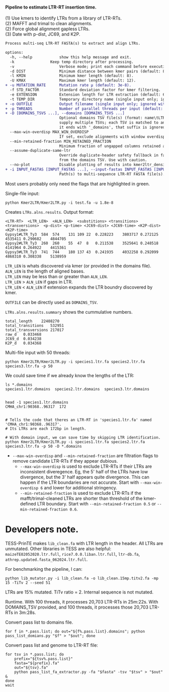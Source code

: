 #### Pipeline to estimate LTR-RT insertion time.   
(1) Use kmers to identify LTRs from a library of LTR-RTs.  
(2) MAFFT and trimal to clean alignments.  
(2) Force global alignment gapless LTRs.   
(3) Date with p-dist, JC69, and K2P.  

```diff
Process multi-seq LTR-RT FASTA(s) to extract and align LTRs. 

options:
  -h, --help            show this help message and exit.
  -k                Keep temp directory after processing.
  -v                    Verbose mode; print each command before executing.
  -d DIST               Minimum distance between kmer pairs (default: 80).
  -l KMIN               Minimum kmer length (default: 8).
  -U KMAX               Maximum kmer length (default: 12).
+ -u MUTATION_RATE      Mutation rate μ (default: 3e-8).
  -f STD_FACTOR         Standard deviation factor for kmer filtering.
  -e EXTENSION          Extension length for LTR extraction (default: 65).
  -t TEMP_DIR           Temporary directory name (single input only; ignored with multiple inputs).
+ -o OUTFILE            Output filename (single input only; ignored with multiple inputs).
+ -p THREADS            Number of parallel threads per input (default: 20).
+ -D [DOMAINS_TSVS ...], --domains [DOMAINS_TSVS ...]
                        Optional domains TSV file(s) (format: name\tLTR_len). With a single input, provide one TSV. With multiple inputs, you may
                        supply multiple TSVs; each TSV is matched to an input by prefix. Matching uses the TSV filename up to the first '.'; if
                        it ends with '_domains', that suffix is ignored for matching.
  --max-win-overdisp MAX_WIN_OVERDISP
                        If set, exclude alignments with window overdispersion (win_overdisp) greater than this value.
  --min-retained-fraction MIN_RETAINED_FRACTION
                        Minimum fraction of ungapped columns retained after trimming required to proceed (default: 0.6).
  --assume-duplicate-same-ltr
                        Override duplicate-header safety fallback in fast path. Assumes all duplicate header tokens share the same LTR length
                        from the domains TSV. Use with caution.
  --no-plot             Disable plotting of results into kmer2ltr_density.pdf.
+ -i INPUT_FASTAS [INPUT_FASTAS ...], --input-fastas INPUT_FASTAS [INPUT_FASTAS ...]
                        Path(s) to multi-sequence LTR-RT FASTA file(s).
```

Most users probably only need the flags that are highlighted in green.

Single-file input:
```
python Kmer2LTR/Kmer2LTR.py -i test.fa -u 1.8e-8
```

Creates `LTRs.alns.results`.
Output format:
```
<LTR-RT>  <LTR_LEN>  <ALN_LEN>  <substitions> <transitions>  <transversions>  <p-dist> <p-time> <JC69-dist> <JC69-time> <K2P-dist>  <K2P-time>
Gypsy1#LTR_Ty3	584  574	131	109	22	0.228223	3803717	0.272125	4535411	0.290682	4844705
Gypsy2#LTR_Ty3  260  260	55	47	8	0.211538	3525641	0.248518	4141964	0.264922	4415361
Gypsy3#LTR_Ty3  741  744	180	137	43	0.241935	4032258	0.292099	4868310	0.308338	5138959
```
`LTR_LEN` is whats discovered via kmer (or provided in the domains file).  
`ALN_LEN` is the length of aligned bases.  
`LTR_LEN` may be less than or greater than `ALN_LEN`.  
`LTR_LEN` > `ALN_LEN` if gaps in LTR.   
`LTR_LEN` < `ALN_LEN` if extension expands the LTR boundry discovered by kmer.   


`OUTFILE` can be directly used as `DOMAINS_TSV`.

`LTRs.alns.results.summary` shows the cummulative numbers.
```
total_length	22408270
total_transitions	532951
total_transversions	217017
raw_d	0.033468
JC69_d	0.034238
K2P_d	0.034368
```


Multi-file input with 50 threads:
```
python Kmer2LTR/Kmer2LTR.py -i species1.ltr.fa species2.ltr.fa species3.ltr.fa -p 50
```

We could save time if we already know the lengths of the LTR:
```
ls *.domains
species1.ltr.domains  species2.ltr.domains  species3.ltr.domains


head -1 species1.ltr.domains
CMHA_chr1:90368..96317	172


# Tells the code that theres an LTR-RT in 'species1.ltr.fa' named 'CMHA_chr1:90368..96317'.
# Its LTRs are each 172bp in length.

# With domain input, we can save time by skipping LTR identification.
python Kmer2LTR/Kmer2LTR.py -i species1.ltr.fa species2.ltr.fa species3.ltr.fa -p 50 -D *.domains
```

- `--max-win-overdisp` and `--min-retained-fraction` are filtration flags to remove candidate LTR-RTs if they appear dubious.    
  - `--max-win-overdisp` is used to exclude LTR-RTs if their LTRs are inconsistent diveregence. Eg, the 5' half of the LTRs have low divergence, but the 3' half appears quite divergence. This can happen if the LTR boundaries are not accurate. Start with `--max-win-overdisp 6` and lower for additional stringency.  
  - `--min-retained-fraction` is used to exclude LTR-RTs if the mafft/trimal-cleaned LTRs are shorter than threshold of the kmer-defined LTR boundary. Start with `--min-retained-fraction 0.5` or `--min-retained-fraction 0.6`.  

# Developers note.
TESS-PrinTE makes `lib_clean.fa` with LTR length in the header. All LTRs are unmutated. 
Other libraries in TESS are also helpful: `maizeTE02052020.ltr.full`, `rice7.0.0.liban.ltr.full`, `ltr-db.fa`, `athrep.updated.fasta_062024.ltr.full`.

For benchmarking the pipeline, I can:
```
python lib_mutator.py -i lib_clean.fa -o lib_clean.15mp.titv2.fa -mp 15 -TiTv 2 --seed 51
```
LTRs are 15% mutated. TiTv ratio = 2. 
Internal sequence is not mutated. 

Runtime.
With 100 threads, it processes 20,703 LTR-RTs in 25m:22s.
With DOMAINS_TSV provided, and 100 threads, it processes those 20,703 LTR-RTs in 3m:28s.

Convert pass list to domains file. 
```
for f in *.pass.list; do out="${f%.pass.list}.domains"; python pass_list_domians.py "$f" > "$out"; done
```

Convert pass list and genome to LTR-RT file:
```
for tsv in *.pass.list; do
    prefix="${tsv%.pass.list}"
    fasta="${prefix}.fa" 
    out="${tsv}.fa" 
    python pass_list_fa_extractor.py -fa "$fasta" -tsv "$tsv" > "$out" &
done
wait
```
